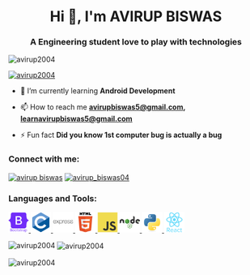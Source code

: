 <h1 align="center">Hi 👋, I'm AVIRUP BISWAS</h1>
<h3 align="center">A Engineering student love to play with technologies</h3>

<p align="left"> <img src="https://komarev.com/ghpvc/?username=avirup2004&label=Profile%20views&color=0e75b6&style=flat" alt="avirup2004" /> </p>

<p align="left"> <a href="https://github.com/ryo-ma/github-profile-trophy"><img src="https://github-profile-trophy.vercel.app/?username=avirup2004" alt="avirup2004" /></a> </p>

- 🌱 I’m currently learning **Android Development**

- 📫 How to reach me **avirupbiswas5@gmail.com, learnavirupbiswas5@gmail.com**

- ⚡ Fun fact **Did you know 1st computer bug is actually a bug**

<h3 align="left">Connect with me:</h3>
<p align="left">
<a href="https://linkedin.com/in/avirup biswas" target="blank"><img align="center" src="https://raw.githubusercontent.com/rahuldkjain/github-profile-readme-generator/master/src/images/icons/Social/linked-in-alt.svg" alt="avirup biswas" height="30" width="40" /></a>
<a href="https://instagram.com/avirup_biswas04" target="blank"><img align="center" src="https://raw.githubusercontent.com/rahuldkjain/github-profile-readme-generator/master/src/images/icons/Social/instagram.svg" alt="avirup_biswas04" height="30" width="40" /></a>
</p>

<h3 align="left">Languages and Tools:</h3>
<p align="left"> <a href="https://getbootstrap.com" target="_blank" rel="noreferrer"> <img src="https://raw.githubusercontent.com/devicons/devicon/master/icons/bootstrap/bootstrap-plain-wordmark.svg" alt="bootstrap" width="40" height="40"/> </a> <a href="https://www.cprogramming.com/" target="_blank" rel="noreferrer"> <img src="https://raw.githubusercontent.com/devicons/devicon/master/icons/c/c-original.svg" alt="c" width="40" height="40"/> </a> <a href="https://expressjs.com" target="_blank" rel="noreferrer"> <img src="https://raw.githubusercontent.com/devicons/devicon/master/icons/express/express-original-wordmark.svg" alt="express" width="40" height="40"/> </a> <a href="https://www.w3.org/html/" target="_blank" rel="noreferrer"> <img src="https://raw.githubusercontent.com/devicons/devicon/master/icons/html5/html5-original-wordmark.svg" alt="html5" width="40" height="40"/> </a> <a href="https://developer.mozilla.org/en-US/docs/Web/JavaScript" target="_blank" rel="noreferrer"> <img src="https://raw.githubusercontent.com/devicons/devicon/master/icons/javascript/javascript-original.svg" alt="javascript" width="40" height="40"/> </a> <a href="https://nodejs.org" target="_blank" rel="noreferrer"> <img src="https://raw.githubusercontent.com/devicons/devicon/master/icons/nodejs/nodejs-original-wordmark.svg" alt="nodejs" width="40" height="40"/> </a> <a href="https://www.python.org" target="_blank" rel="noreferrer"> <img src="https://raw.githubusercontent.com/devicons/devicon/master/icons/python/python-original.svg" alt="python" width="40" height="40"/> </a> <a href="https://reactjs.org/" target="_blank" rel="noreferrer"> <img src="https://raw.githubusercontent.com/devicons/devicon/master/icons/react/react-original-wordmark.svg" alt="react" width="40" height="40"/> </a> </p>

<p><img align="left" src="https://github-readme-stats.vercel.app/api/top-langs?username=avirup2004&show_icons=true&locale=en&layout=compact" alt="avirup2004" /></p>

<p>&nbsp;<img align="center" src="https://github-readme-stats.vercel.app/api?username=avirup2004&show_icons=true&locale=en" alt="avirup2004" /></p>

<p><img align="center" src="https://github-readme-streak-stats.herokuapp.com/?user=avirup2004&" alt="avirup2004" /></p>
